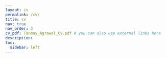 ```yaml
---
layout: cv
permalink: /cv/
title: cv
nav: true
nav_order: 3
cv_pdf: Tanmay_Agrawal_CV.pdf # you can also use external links here
description:
toc:
  sidebar: left
---
```

